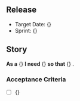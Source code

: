 ## Release

- Target Date: {}
- Sprint: {}

## Story

**As a** {} **I need** {} **so that** {} .

### Acceptance Criteria

- [ ] {}
